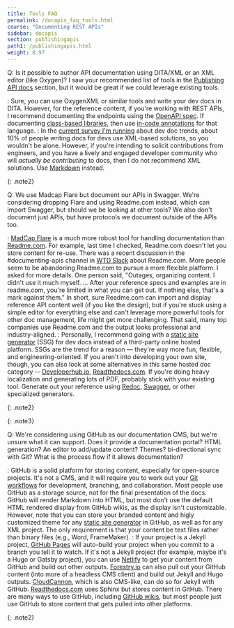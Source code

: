 ```yaml
---
title: Tools FAQ
permalink: /docapis_faq_tools.html
course: "Documenting REST APIs"
sidebar: docapis
section: publishingapis
path1: /publishingapis.html
weight: 8.97
---
```


Q:  Is it possible to author API documentation using DITA/XML or an XML editor (like Oxygen)? I saw your recommended list of tools in the [Publishing API docs](publishingapis.html) section, but it would be great if we could leverage existing tools.

:  Sure, you can use OxygenXML or similar tools and write your dev docs in DITA. However, for the reference content, if you're working with REST APIs, I recommend documenting the endpoints using the [OpenAPI spec](pubapis_openapi_intro.html). If documenting [class-based libraries](nativelibraryapis.html), then use [in-code annotations](nativelibraryapis_javadoc_tags.html) for that language.
:  In the [current survey I'm running](https://www.questionpro.com/t/PGhS9ZgCFE) about dev doc trends, about 10% of people writing docs for devs use XML-based solutions, so you wouldn't be alone. However, if you're intending to solicit contributions from engineers, and you have a lively and engaged developer community who will *actually be contributing* to docs, then I do not recommend XML solutions. Use [Markdown](pubapis_markdown.html) instead.

{: .note2}

Q:  We use Madcap Flare but document our APIs in Swagger. We're considering dropping Flare and using Readme.com instead, which can import Swagger, but should we be looking at other tools? We also don't document just APIs, but have protocols we document outside of the APIs too.

: [MadCap Flare](https://www.madcapsoftware.com/products/flare/) is a much more robust tool for handling documentation than [Readme.com](https://readme.com/). For example, last time I checked, Readme.com doesn't let you store content for re-use. There was a recent discussion in the #documenting-apis channel in [WTD Slack](https://www.writethedocs.org/slack/) about Readme.com. More people seem to be abandoning Readme.com to pursue a more flexible platform. I asked for more details. One person said, "Outages, organizing content. I didn't use it much myself. ... After your reference specs and examples are in readme.com, you're limited in what you can get out. If nothing else, that's a mark against them." In short, sure Readme.com can import and display reference API content well (if you like the design), but if you're stuck using a simple editor for everything else and can't leverage more powerful tools for other doc management, life might get more challenging. That said, many top companies use Readme.com and the output looks professional and industry-aligned.
:  Personally, I recommend going with a [static site generator](https://www.staticgen.com/) (SSG) for dev docs instead of a third-party online hosted platform. SSGs are the trend for a reason &mdash; they're way more fun, flexible, and engineering-oriented. If you aren't into developing your own site, though, you can also look at some alternatives in this same hosted doc category -- [Developerhub.io](https://developerhub.io/), [Readthedocs.com](https://readthedocs.com/). If you're doing heavy localization and generating lots of PDF, probably stick with your existing tool. Generate out your reference using [Redoc](pubapis_redoc.html), [Swagger](pubapis_swagger.html), or other specialized generators.

{: .note2}

{: .note3}

Q: We're considering using GitHub as our documentation CMS, but we're unsure what it can support. Does it provide a documentation portal? HTML generation? An editor to add/update content? Themes? bi-directional sync with Git? What is the process flow if it allows documentation?

:  GitHub is a solid platform for storing content, especially for open-source projects. It's not a CMS, and it will require you to work out your [Git workflows](pubapis_version_control.htm) for development, branching, and collaboration. Most people use GitHub as a storage source, not for the final presentation of the docs. GitHub will render Markdown into HTML, but most don't use the default HTML rendered display from GitHub wikis, as the display isn't customizable. However, note that you can store your branded content and higly customized theme for any [static site generator](https://staticgen.com) in GitHub, as well as for any XML project. The only requirement is that your content be text files rather than binary files (e.g., Word, FrameMaker).
: If your project is a Jekyll project, [GitHub Pages](pubapis_hosting_and_deployment.html#github_pages) will auto-build your project when you commit to a branch you tell it to watch. If it's not a Jekyll project (for example, maybe it's a Hugo or Gatsby project), you can use [Netlify](https://www.netlify.com/) to get your content from GitHub and build out other outputs. [Forestry.io](https://forestry.io/) can also pull out your GitHub content (into more of a headless CMS client) and build out Jekyll and Hugo outputs. [CloudCannon](https://cloudcannon.com/), which is also CMS-like, can do so for Jekyll with GitHub. [Readthedocs.com](https://readthedocs.com/) uses Sphinx but stores content in GitHub. There are many ways to use GitHub, including [GitHub wikis](pubapis_github_wikis.html), but most people just use GitHub to store content that gets pulled into other platforms.

{: .note2}
